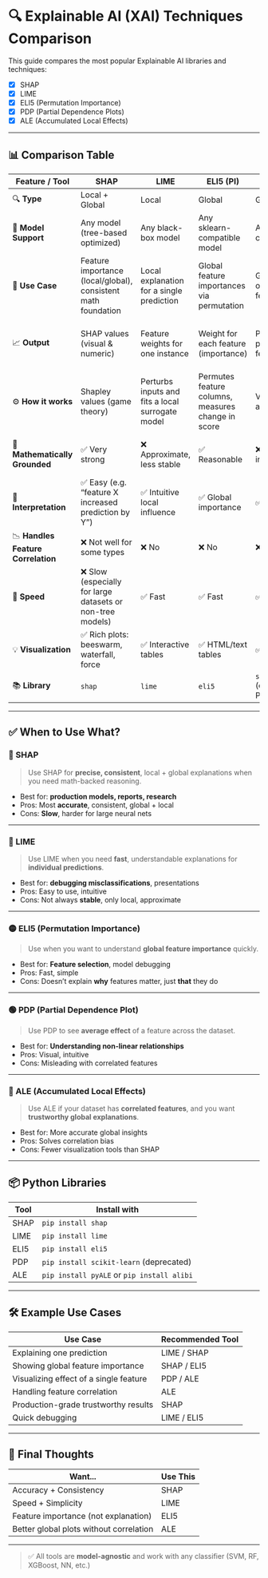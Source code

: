 # 🔍 Explainable AI (XAI) Techniques Comparison

This guide compares the most popular Explainable AI libraries and techniques:

- [x] SHAP
- [x] LIME
- [x] ELI5 (Permutation Importance)
- [x] PDP (Partial Dependence Plots)
- [x] ALE (Accumulated Local Effects)

---

## 📊 Comparison Table

| Feature / Tool      | **SHAP**                                                                 | **LIME**                                                          | **ELI5 (PI)**                                              | **PDP**                                               | **ALE**                                                |
|---------------------|--------------------------------------------------------------------------|--------------------------------------------------------------------|------------------------------------------------------------|--------------------------------------------------------|---------------------------------------------------------|
| 🔍 **Type**         | Local + Global                                                           | Local                                                              | Global                                                     | Global                                                | Global                                                 |
| 🧠 **Model Support**| Any model (tree-based optimized)                                         | Any black-box model                                                | Any sklearn-compatible model                              | Any sklearn-compatible model                         | Any model                                              |
| 📌 **Use Case**     | Feature importance (local/global), consistent math foundation            | Local explanation for a single prediction                          | Global feature importances via permutation                | Global avg effect of one/two features                | More accurate global effect for correlated features    |
| 📈 **Output**       | SHAP values (visual & numeric)                                           | Feature weights for one instance                                   | Weight for each feature (importance)                      | Plot showing avg prediction vs feature               | Similar plot, but unbiased in presence of correlation |
| ⚙️ **How it works** | Shapley values (game theory)                                             | Perturbs inputs and fits a local surrogate model                   | Permutes feature columns, measures change in score         | Varies one feature at a time                         | Accumulates effects, adjusted for correlation          |
| 🧮 **Mathematically Grounded**| ✅ Very strong                                             | ❌ Approximate, less stable                                        | ✅ Reasonable                                               | ❌ Limited interpretability                          | ✅ Better than PDP with correlations                   |
| 💬 **Interpretation**| ✅ Easy (e.g. “feature X increased prediction by Y”)                    | ✅ Intuitive local influence                                        | ✅ Global importance                                        | ✅ Plot based                                            | ✅ Similar, more accurate                              |
| 📉 **Handles Feature Correlation**| ❌ Not well for some types                         | ❌ No                                                              | ❌ No                                                      | ❌ No                                                 | ✅ Yes                                                 |
| 🚀 **Speed**        | ❌ Slow (especially for large datasets or non-tree models)               | ✅ Fast                                                             | ✅ Fast                                                     | ✅ Very Fast                                          | ✅ Medium                                              |
| 💡 **Visualization**| ✅ Rich plots: beeswarm, waterfall, force                                | ✅ Interactive tables                                               | ✅ HTML/text tables                                         | ✅ Line plots                                         | ✅ Line plots                                          |
| 📚 **Library**      | `shap`                                                                   | `lime`                                                             | `eli5`                                                     | `sklearn.inspection` (deprecated for PDP)            | `alibi`, `PyALE`                                      |

---

## ✅ When to Use What?

### 🔷 SHAP
> Use SHAP for **precise, consistent**, local + global explanations when you need math-backed reasoning.

- Best for: **production models, reports, research**
- Pros: Most **accurate**, consistent, global + local
- Cons: **Slow**, harder for large neural nets

---

### 🔶 LIME
> Use LIME when you need **fast**, understandable explanations for **individual predictions**.

- Best for: **debugging misclassifications**, presentations
- Pros: Easy to use, intuitive
- Cons: Not always **stable**, only local, approximate

---

### 🟡 ELI5 (Permutation Importance)
> Use when you want to understand **global feature importance** quickly.

- Best for: **Feature selection**, model debugging
- Pros: Fast, simple
- Cons: Doesn’t explain **why** features matter, just **that** they do

---

### 🟢 PDP (Partial Dependence Plot)
> Use PDP to see **average effect** of a feature across the dataset.

- Best for: **Understanding non-linear relationships**
- Pros: Visual, intuitive
- Cons: Misleading with correlated features

---

### 🔵 ALE (Accumulated Local Effects)
> Use ALE if your dataset has **correlated features**, and you want **trustworthy global explanations**.

- Best for: More accurate global insights
- Pros: Solves correlation bias
- Cons: Fewer visualization tools than SHAP

---

## 📦 Python Libraries

| Tool      | Install with                         |
|-----------|---------------------------------------|
| SHAP      | `pip install shap`                    |
| LIME      | `pip install lime`                    |
| ELI5      | `pip install eli5`                    |
| PDP       | `pip install scikit-learn` (deprecated) |
| ALE       | `pip install pyALE` or `pip install alibi` |

---

## 🛠 Example Use Cases

| Use Case                              | Recommended Tool |
|---------------------------------------|------------------|
| Explaining one prediction             | LIME / SHAP      |
| Showing global feature importance     | SHAP / ELI5      |
| Visualizing effect of a single feature| PDP / ALE        |
| Handling feature correlation          | ALE              |
| Production-grade trustworthy results  | SHAP             |
| Quick debugging                       | LIME / ELI5      |

---

## 🧠 Final Thoughts

| Want...                                    | Use This        |
|-------------------------------------------|-----------------|
| Accuracy + Consistency                    | SHAP            |
| Speed + Simplicity                        | LIME            |
| Feature importance (not explanation)      | ELI5            |
| Better global plots without correlation   | ALE             |

---

> ✅ All tools are **model-agnostic** and work with any classifier (SVM, RF, XGBoost, NN, etc.)

